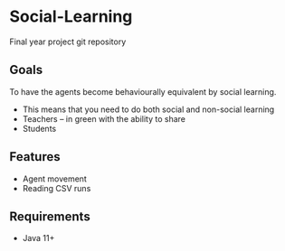 # Social-Learning
 Final year project git repository

## Goals
To have the agents become behaviourally equivalent by social learning.
-	This means that you need to do both social and non-social learning
-	Teachers – in green with the ability to share
-	Students

## Features
- Agent movement
- Reading CSV runs

## Requirements 
- Java 11+
